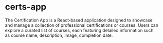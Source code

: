 # certs-app

 The Certification App is a React-based application designed to showcase and manage a collection of professional certifications or courses. Users can explore a curated list of courses, each featuring detailed information such as course name, description, image, completion date.
